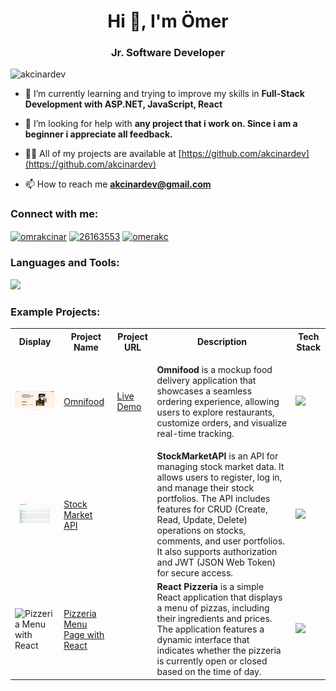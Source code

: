 <h1 align="center">Hi 👋, I'm Ömer</h1>
<h3 align="center">Jr. Software Developer</h3>

<p align="left"> <img src="https://komarev.com/ghpvc/?username=akcinardev&label=Profile%20views&color=0e75b6&style=flat" alt="akcinardev" /> </p>

- 🌱 I’m currently learning and trying to improve my skills in **Full-Stack Development with ASP.NET, JavaScript, React**

- 🤝 I’m looking for help with **any project that i work on. Since i am a beginner i appreciate all feedback.**

- 👨‍💻 All of my projects are available at [https://github.com/akcinardev](https://github.com/akcinardev)

- 📫 How to reach me **akcinardev@gmail.com**

<h3 align="left">Connect with me:</h3>
<p align="left">
<a href="https://linkedin.com/in/omrakcinar" target="blank"><img align="center" src="https://raw.githubusercontent.com/rahuldkjain/github-profile-readme-generator/master/src/images/icons/Social/linked-in-alt.svg" alt="omrakcinar" height="30" width="40" /></a>
<a href="https://stackoverflow.com/users/26163553" target="blank"><img align="center" src="https://raw.githubusercontent.com/rahuldkjain/github-profile-readme-generator/master/src/images/icons/Social/stack-overflow.svg" alt="26163553" height="30" width="40" /></a>
<a href="https://www.youtube.com/@omerakc" target="blank"><img align="center" src="https://raw.githubusercontent.com/rahuldkjain/github-profile-readme-generator/master/src/images/icons/Social/youtube.svg" alt="omerakc" height="30" width="40" /></a>
</p>

<h3 align="left">Languages and Tools:</h3>
<p align="left">
<a href="https://skillicons.dev">
    <img src="https://skillicons.dev/icons?i=cs,dotnet,js,react,html,css,py,aws,bash,docker,fastapi,git,github,jenkins,ps,postgres,sqlite,ubuntu,unity" />
  </a>
</p>

<h3 align="left">Example Projects:</h3>
<table>
  <tr>
    <th>Display</th>
    <th>Project Name</th>
    <th>Project URL</th>
    <th>Description</th>
    <th>Tech Stack</th>
  </tr>
  <tr>
    <td><img src="https://github.com/akcinardev/html-css-course/blob/main/omnifood/display.gif" alt="Omnifood Project by AkcDev" width="300" /></td>
    <td><a href="https://github.com/akcinardev/html-css-course/tree/main/omnifood" target="_blank">Omnifood</a></td>
    <td><a href="https://omnifood-akcdev.netlify.app/" target="_blank">Live Demo</a></td>
    <td><p><strong>Omnifood</strong> is a mockup food delivery application that showcases a seamless ordering experience, allowing users to explore restaurants, customize orders, and visualize real-time tracking.</p>
</td>
    <td><img src="https://skillicons.dev/icons?i=html,css,js" /></td>
  </tr>

  <tr>
    <td><img src="https://github.com/akcinardev/StockMarketAPI/blob/master/stockmarket-display.gif" alt="Stock Market API Display GIF" width="300" /></td>
    <td><a href="https://github.com/akcinardev/StockMarketAPI" target="_blank">Stock Market API</a></td>
    <td><a href="" target="_blank"></a></td>
    <td><strong>StockMarketAPI</strong> is an API for managing stock market data. It allows users to register, log in, and manage their stock portfolios. The API includes features for CRUD (Create, Read, Update, Delete) operations on stocks, comments, and user portfolios. It also supports authorization and JWT (JSON Web Token) for secure access.</td>
    <td><img src="https://skillicons.dev/icons?i=cs,dotnet" /></td>
  </tr>

  <tr>
    <td><img src="https://github.com/akcinardev/react-simple-pizza-menu/blob/master/display.png" alt="Pizzeria Menu with React" width="300" /></td>
    <td><a href="https://github.com/akcinardev/react-simple-pizza-menu" target="_blank">Pizzeria Menu Page with React</a></td>
    <td><a href="" target="_blank"></a></td>
    <td><strong>React Pizzeria</strong> is a simple React application that displays a menu of pizzas, including their ingredients and prices. The application features a dynamic interface that indicates whether the pizzeria is currently open or closed based on the time of day.</td>
    <td><img src="https://skillicons.dev/icons?i=react,js" /></td>
  </tr>
</table>
